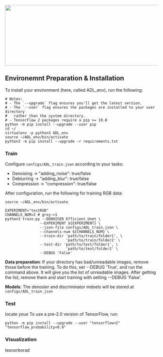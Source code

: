 <img src="https://www.tensorflow.org/images/tf_logo_horizontal.png" width="800px" height="200px"/>




## Environemnt Preparation & Installation 

To install your environment (here, called ADL_env), run the following:

```shell
# Notes:
# - The `--upgrade` flag ensures you'll get the latest version.
# - The `--user` flag ensures the packages are installed to your user directory
#   rather than the system directory.
# - TensorFlow 2 packages require a pip >= 19.0
python -m pip install --upgrade --user pip
cd ~/
virtualenv -p python3 ADL_env
source ~/ADL_env/bin/activate
python3 -m pip install --upgrade -r requirements.txt
```



### Train

Configure ```configs/ADL_train.json``` according to your tasks:
* Denoising ->  "adding_noise": true/false
* Deblurring -> "adding_blur": true/false
* Compression -> "compression": true/false

After configuration, run the following for training RGB data:

```shell
source ~/ADL_env/bin/activate

EXPERIMENT="testRGB"
CHANNELS_NUM=3 # grey->1
python3 train.py --DENOISER Efficient_Unet \
                --EXPERIMENT ${EXPERIMENT} \
                --json-file configs/ADL_train.json \
                --channels-num ${CHANNELS_NUM} \
                --train-dir 'path/to/train/folder1', \
                            'path/to/train/folder2' \
                --test-dir 'path/to/test/folder1', \
                            'path/to/test/folder2' \
                --DEBUG 'False'

```
**Data preparation**: If your directory has bad/unreadable images, remove those before the training. To do this, set --DEBUG 'True', and run the command above. It will give you the list of unreadable images. After getting the list, remove them and start training with setting --DEBUG 'False'.

**Models**: The denosier and discriminator mdoels will be stored at ```configs/ADL_train.json```

### Test
locate youe 
To use a pre-2.0 version of TensorFlow, run:

```shell
python -m pip install --upgrade --user "tensorflow<2" "tensorflow_probability<0.9"
```

### Visualization 

tesnorborad
